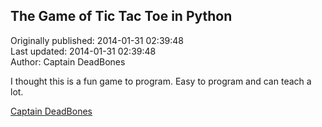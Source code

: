 ## The Game of Tic Tac Toe in Python  
Originally published: 2014-01-31 02:39:48  
Last updated: 2014-01-31 02:39:48  
Author: Captain DeadBones  
  
I thought this is a fun game to program. Easy to program and can teach a lot. 

[Captain DeadBones](http://thelivingpearl.com)